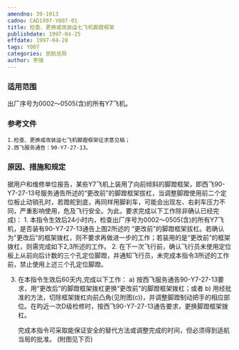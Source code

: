 ```yaml
---
amendno: 39-1913
cadno: CAD1997-Y007-01
title: 检查、更换或改装运七飞机脚蹬框架
publishdate: 1997-04-25
effdate: 1997-04-28
tags: Y007
categories: 民航总局
author: 李强
---
```


### 适用范围 
出厂序号为0002～0505(含)的所有Y7飞机。

### 参考文件
    1.检查、更换或改装运七飞机脚蹬框架征求意见稿；
    2.西飞服务通告：90-Y7-27-13。


### 原因、措施和规定 
据用户和维修单位报告，某些Y7飞机上装用了向前倾斜的脚蹬框架，即西飞90-Y7-27-13号服务通告所述的“更改前”的脚蹬框架拔杠，当调整脚蹬使用前二个定位板止动销孔时，若蹬舵到底，再同样用脚刹车，可能会出现左、右刹车压力不同，严重影响使用，危及飞行安全。为此，要求完成以下工作除非确认已经完成)： 
    1. 本指令生效后24小时内，检查出厂序号为0002～0505(含)的所有Y7飞机，是否装有90-Y7-27-13通告上图2所述的 “更改前”的脚蹬框架拔杠。若确认为"更改后"的框架拨杠，则不要求再做进一步的工作；若装用的是“更改前”的框架拨杠，则需完成如下2,3所述的工作。 
    2. 在下一次飞行前，确认飞行员未使用定位板上从前向后计数的三个孔定位脚蹬，并通知飞行员，未完成本指令3所述的工作前，禁止使用上述三个孔定位脚蹬。 

3. 在本指令生效后60天内,完成以下工作： 
a) 按西飞服务通告90-Y7-27-13要求，用“更改后”的脚蹬框架拨杠更换“更改前”的脚蹬框架拨杠；或者 
      b) 用经批准的方法，切除框架拨杠向前凸角(见附图(c))，并调整脚蹬制动把手的相应部位。在昀近一次D级检修时，按西飞90-Y7-27-13通告要求，更换脚蹬框架拨杠。 

    完成本指令可采取能保证安全的替代方法或调整完成的时间，但必须得到适航当局的批准。 (附图见下页) 


